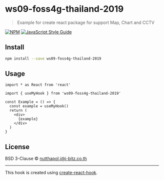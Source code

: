 # ws09-foss4g-thailand-2019

> Example for create react package for support Map, Chart and CCTV

[![NPM](https://img.shields.io/npm/v/ws09-foss4g-thailand-2019.svg)](https://www.npmjs.com/package/ws09-foss4g-thailand-2019) [![JavaScript Style Guide](https://img.shields.io/badge/code_style-standard-brightgreen.svg)](https://standardjs.com)

## Install

```bash
npm install --save ws09-foss4g-thailand-2019
```

## Usage

```tsx
import * as React from 'react'

import { useMyHook } from 'ws09-foss4g-thailand-2019'

const Example = () => {
  const example = useMyHook()
  return (
    <div>
      {example}
    </div>
  )
}
```

## License

BSD 3-Clause © [nutthapol.j@i-bitz.co.th](https://github.com/nutthapol.j@i-bitz.co.th)

---

This hook is created using [create-react-hook](https://github.com/hermanya/create-react-hook).
